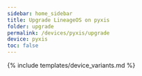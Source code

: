 ```yaml
---
sidebar: home_sidebar
title: Upgrade LineageOS on pyxis
folder: upgrade
permalink: /devices/pyxis/upgrade
device: pyxis
toc: false
---
```

{% include templates/device_variants.md %}
